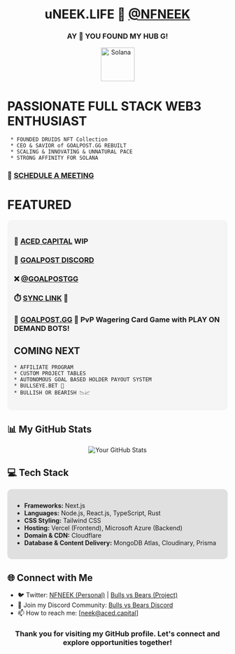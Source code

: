 <h1 align="center"> uNEEK.LIFE 🌹 <a href="https://x.com/nfneek">@NFNEEK</a></h1>
<h3 align="center"> AY 👋 YOU FOUND MY HUB G!</h3>
  
<a href="https://goalpost.gg" align="center">
<p align="center">
  <img src="https://res.cloudinary.com/bullsvbears/image/upload/v1701153025/SOLANA/Solana%20Logomark/SVG/Solana_Logomark_-_Color_xhsis5.svg" alt="Solana" width="77"/>
</p>
</a>

  # PASSIONATE FULL STACK WEB3 ENTHUSIAST
     * FOUNDED DRUIDS NFT Collection
     * CEO & SAVIOR of GOALPOST.GG REBUILT
     * SCALING & INNOVATING & UNNATURAL PACE
     * STRONG AFFINITY FOR SOLANA
     
### 📆 [SCHEDULE A MEETING](https://fantastical.app/uneek/sync)

# FEATURED

<div style="background-color:#f5f5f5;padding:15px;border-radius:10px;">
  
### <strong>🧃</strong> [ACED CAPITAL](https://aced.capital) WIP
### <strong>🎲</strong> [GOALPOST DISCORD](https://discord.gg/goalpost)
### <strong>❌</strong> <a href="https://x.com/goalpostgg">@GOALPOSTGG</a>
### <strong>⏱️</strong> [SYNC LINK](https://synclink.me) <strong>💨</strong>
### 🎯 [GOALPOST.GG](https://goalpost.gg) 🎯 <strong>PvP Wagering Card Game with PLAY ON DEMAND BOTS!</strong>
  ## COMING NEXT
    * AFFILIATE PROGRAM
    * CUSTOM PROJECT TABLES
    * AUTONOMOUS GOAL BASED HOLDER PAYOUT SYSTEM
    * BULLSEYE.BET 👀
    * BULLISH OR BEARISH 📉📈


</div>

## 📊 My GitHub Stats
<p align="center">
  <img src="https://github-readme-stats.vercel.app/api?username=NFNEEK&show_icons=true&theme=tokyonight&count_private=true&include_all_commits=true" alt="Your GitHub Stats" />
</p>

## 💻 Tech Stack
<div style="background-color:#e0e0e0;padding:15px;border-radius:10px;">
<ul>
<li><strong>Frameworks:</strong> Next.js</li>
<li><strong>Languages:</strong> Node.js, React.js, TypeScript, Rust</li>
<li><strong>CSS Styling:</strong> Tailwind CSS</li>
<li><strong>Hosting:</strong> Vercel (Frontend), Microsoft Azure (Backend)</li>
<li><strong>Domain & CDN:</strong> Cloudflare</li>
<li><strong>Database & Content Delivery:</strong> MongoDB Atlas, Cloudinary, Prisma</li>
</ul>
</div>

## 🌐 Connect with Me
- 🐦 Twitter: <a href="https://x.com/nfneek">NFNEEK (Personal)</a> | <a href="https://x.com/bullsvsbearssol">Bulls vs Bears (Project)</a>
- 💬 Join my Discord Community: <a href="https://discord.gg/bullsvbears">Bulls vs Bears Discord</a>
- 📫 How to reach me: <a href="mailto:your-email@example.com">[neek@aced.capital]</a>

<h3 align="center">Thank you for visiting my GitHub profile. Let's connect and explore opportunities together!</h3>
